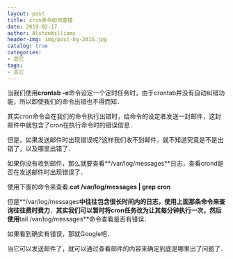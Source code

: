 ```yaml
---
layout: post
title: cron命令如何查错
date: 2019-02-17
author: AlstonWilliams
header-img: img/post-bg-2015.jpg
catalog: true
categories:
- 其它
tags:
- 其它
---
```

当我们使用**crontab -e**命令设定一个定时任务时，由于crontab并没有自动纠错功能，所以即使我们的命令出错也不得而知．

其实cron命令会在我们的命令执行出错时，给命令的设定者发送一封邮件，这封邮件中就包含了cron在执行命令时的错误信息．

但是，如果发送邮件时出现错误呢?这样我们收不到邮件，就不知道究竟是不是出错了，以及哪里出错了．

如果你没有收到邮件，那么就要查看**/var/log/messages**日志，查看crond是否在发送邮件时出现错误了．

使用下面的命令来查看:**cat /var/log/messages | grep cron**

但是**/var/log/messages**中往往包含很长时间内的日志，使用上面那条命令来查询往往费时费力．其实我们可以暂时将cron任务改为让其每分钟执行一次，然后使用**tail /var/log/messages**命令查看是否有错误．

如果看到确实有错误，那就Google吧．

当它可以发送邮件了，就可以通过查看邮件的内容来确定到底是哪里出了问题了．
